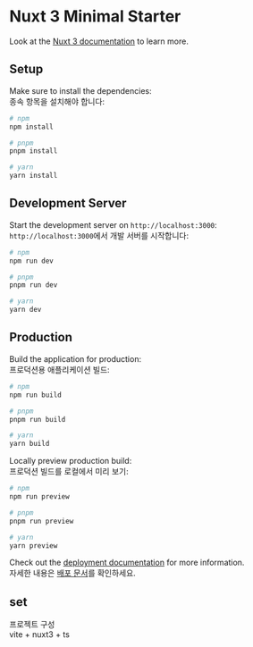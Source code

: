 # Nuxt 3 Minimal Starter

Look at the [Nuxt 3 documentation](https://nuxt.com/docs/getting-started/introduction) to learn more.

## Setup

Make sure to install the dependencies:  
종속 항목을 설치해야 합니다:

```bash
# npm
npm install

# pnpm
pnpm install

# yarn
yarn install
```

## Development Server

Start the development server on `http://localhost:3000`:  
`http://localhost:3000`에서 개발 서버를 시작합니다:

```bash
# npm
npm run dev

# pnpm
pnpm run dev

# yarn
yarn dev
```

## Production

Build the application for production:  
프로덕션용 애플리케이션 빌드:

```bash
# npm
npm run build

# pnpm
pnpm run build

# yarn
yarn build
```

Locally preview production build:  
프로덕션 빌드를 로컬에서 미리 보기:

```bash
# npm
npm run preview

# pnpm
pnpm run preview

# yarn
yarn preview
```

Check out the [deployment documentation](https://nuxt.com/docs/getting-started/deployment) for more information.  
자세한 내용은 [배포 문서](https://nuxt.com/docs/getting-started/deployment)를 확인하세요.

<!-- =========================== -->

## set

프로젝트 구성  
vite + nuxt3 + ts
